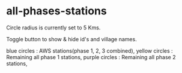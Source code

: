 # all-phases-stations

Circle radius is currently set to 5 Kms.

Toggle button to show & hide id's and village names.

blue circles : AWS stations(phase 1, 2, 3 combined),
yellow circles : Remaining all phase 1 stations,
purple circles : Remaining all phase 2 stations,
